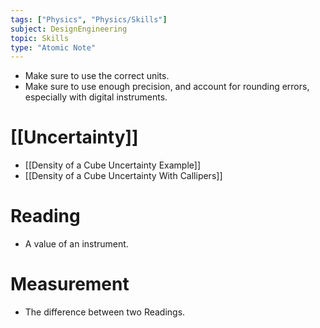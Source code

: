 ```yaml
---
tags: ["Physics", "Physics/Skills"]
subject: DesignEngineering
topic: Skills
type: "Atomic Note"
---
```

 
 - Make sure to use the correct units.
 - Make sure to use enough precision, and account for rounding errors, especially with digital instruments.

# [[Uncertainty]]
 - [[Density of a Cube Uncertainty Example]]
 - [[Density of a Cube Uncertainty With Callipers]]

# Reading 
 - A value of an instrument.
# Measurement
 - The difference between two Readings.